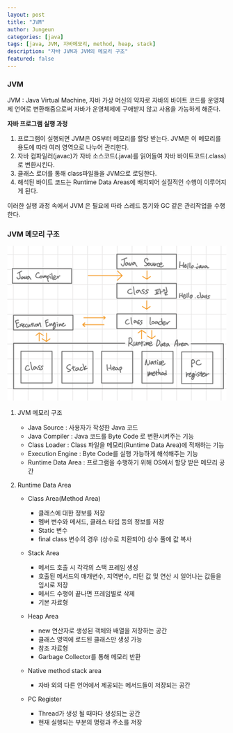 ```yaml
---
layout: post
title: "JVM"
author: Jungeun
categories: [java]
tags: [java, JVM, 자바메모리, method, heap, stack]
description: "자바 JVM과 JVM의 메모리 구조"
featured: false
---
```


### JVM

JVM : Java Virtual Machine, 자바 가상 머신의 약자로 자바의 바이트 코드를 운영체제 언어로 변환해줌으로써 자바가 운영체제에 구애받지 않고 사용을 가능하게 해준다.

**자바 프로그램 실행 과정** 

1. 프로그램이 실행되면 JVM은 OS부터 메모리를 할당 받는다. JVM은 이 메모리를 용도에 따라 여러 영역으로 나누어 관리한다.
2. 자바 컴파일러(javac)가 자바 소스코드(.java)를 읽어들여 자바 바이트코드(.class)로 변환시킨다.
3. 클래스 로더를 통해 class파일들을 JVM으로 로딩한다.
4. 해석된 바이트 코드는 Runtime Data Areas에 배치되어 실질적인 수행이 이루어지게 된다. 

이러한 실행 과정 속에서 JVM 은 필요에 따라 스레드 동기와 GC 같은 관리작업을 수행한다.

### JVM 메모리 구조

![1507](/assets/images/java/jvm.png)

1. JVM 메모리 구조

   - Java Source : 사용자가 작성한 Java 코드
   - Java Compiler : Java 코드를 Byte Code 로 변환시켜주는 기능
   - Class Loader : Class 파일을 메모리(Runtime Data Area)에 적재하는 기능
   - Execution Engine : Byte Code를 실행 가능하게 해석해주는 기능
   - Runtime Data Area : 프로그램을 수행하기 위해 OS에서 할당 받은 메모리 공간

2. Runtime Data Area

   - Class Area(Method Area)

     - 클래스에 대한 정보를 저장
     - 멤버 변수와 메서드, 클래스 타입 등의 정보를 저장
     - Static 변수
     - final class 변수의 경우 (상수로 치환되어) 상수 풀에 값 복사

   - Stack Area 

     - 메서드 호출 시 각각의 스택 프레임 생성
     - 호출된 메서드의 매개변수, 지역변수, 리턴 값 및 연산 시 일어나는 값들을 임시로 저장
     - 메서드 수행이 끝나면 프레임별로 삭제
     - 기본 자료형

   - Heap Area

     - new 연산자로 생성된 객체와 배열을 저장하는 공간
     - 클래스 영역에 로드된 클래스만 생성 가능
     - 참조 자료형
     - Garbage Collector를 통해 메모리 반환

   - Native method stack area

     - 자바 외의 다른 언어에서 제공되는 메서드들이 저장되는 공간

   - PC Register

     - Thread가 생성 될 때마다 생성되는 공간
     - 현재 실행되는 부분의 명령과 주소를 저장

     

     

     

     

     

     

     